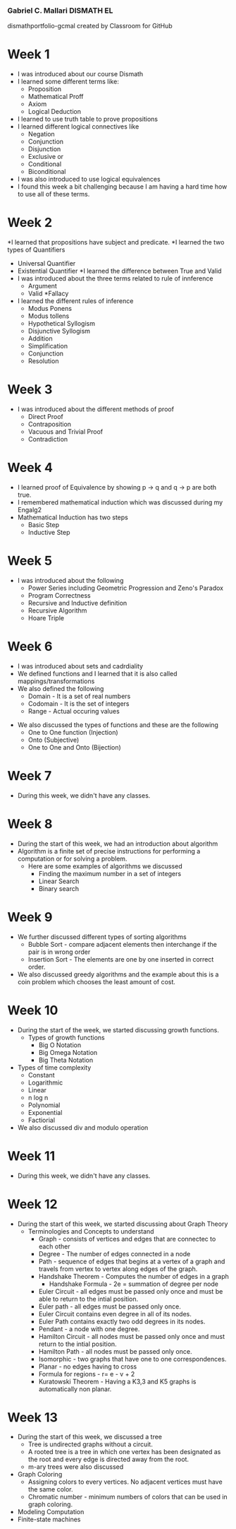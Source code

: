 ### Gabriel C. Mallari DISMATH EL
dismathportfolio-gcmal created by Classroom for GitHub
# Week 1
* I was introduced about our course Dismath
* I learned some different terms like:
  * Proposition
  * Mathematical Proff
  * Axiom
  * Logical Deduction
* I learned to use truth table to prove propositions
* I learned different logical connectives like
  * Negation
  * Conjunction
  * Disjunction
  * Exclusive or
  * Conditional
  * Biconditional
* I was also introduced to use logical equivalences
* I found this week a bit challenging because I am having a hard time how to use all of these terms.

# Week 2
*I learned that propositions have subject and predicate.
*I learned the two types of Quantifiers
  * Universal Quantifier
  * Existential Quantifier
*I learned the difference between True and Valid
* I was introduced about the three terms related to rule of innference
  * Argument
  * Valid
  *Fallacy
* I learned the different rules of inference
  * Modus Ponens
  * Modus tollens
  * Hypothetical Syllogism
  * Disjunctive Syllogism
  * Addition
  * Simplification
  * Conjunction
  * Resolution

# Week 3
* I was introduced about the different methods of proof
  * Direct Proof
  * Contraposition
  * Vacuous and Trivial Proof
  * Contradiction
  
# Week 4
* I learned proof of Equivalence by showing p → q and q → p are both true.
* I remembered mathematical induction which was discussed during my Engalg2
* Mathematical Induction has two steps
  * Basic Step
  * Inductive Step
  
# Week 5
* I was introduced about the following
  * Power Series including Geometric Progression and Zeno's Paradox
  * Program Correctness
  * Recursive and Inductive definition
  * Recursive Algorithm
  * Hoare Triple
  
# Week 6
* I was introduced about sets and cadrdiality
* We defined functions and I learned that it is also called mappings/transformations
* We also defined the following
  * Domain - It is a set of real numbers
  * Codomain - It is the set of integers
  * Range - Actual occuring values
- We also discussed the types of functions and these are the following
  * One to One function (Injection)
  * Onto (Subjective)
  * One to One and Onto (Bijection)
 
# Week 7 
* During this week, we didn't have any classes.
 
# Week 8
* During the start of this week, we had an introduction about algorithm
* Algorithm is a finite set of precise instructions for performing a computation or for solving a problem.
  * Here are some examples of algorithms we discussed
    * Finding the maximum number in a set of integers
    * Linear Search
    * Binary search

# Week 9
* We further discussed different types of sorting algorithms
  * Bubble Sort - compare adjacent elements then interchange if the pair is in wrong order
  * Insertion Sort - The elements are one by one inserted in correct order.
* We also discussed greedy algorithms and the example about this is a coin problem which chooses the least amount of cost.
 
# Week 10
* During the start of the week, we started discussing growth functions.
  * Types of growth functions
    * Big O Notation
    * Big Omega Notation
    * Big Theta Notation
* Types of time complexity
  * Constant
  * Logarithmic
  * Linear
  * n log n
  * Polynomial
  * Exponential
  * Factiorial
* We also discussed div and modulo operation

# Week 11
* During this week, we didn't have any classes.

# Week 12
* During the start of this week, we started discussing about Graph Theory
  * Terminologies and Concepts to understand
    * Graph - consists of vertices and edges that are connectec to each other
    * Degree - The number of edges connected in a node
    * Path -  sequence of edges that begins at a vertex of a graph and travels from vertex to vertex along edges of the graph.
    * Handshake Theorem - Computes the number of edges in a graph
      * Handshake Formula - 2e = summation of degree per node
    * Euler Circuit - all edges must be passed only once and must be able to return to the intial position.
    * Euler path - all edges must be passed only once.
    * Euler Circuit contains even degree in all of its nodes.
    * Euler Path contains exactly two odd degrees in its nodes.
    * Pendant - a node with one degree.
    * Hamilton Circuit - all nodes must be passed only once and must return to the intial position.
    * Hamilton Path - all nodes must be passed only once.
    * Isomorphic - two graphs that have one to one correspondences.
    * Planar - no edges having to cross
    * Formula for regions - r= e - v + 2
    * Kuratowski Theorem - Having a K3,3 and K5 graphs is automatically non planar.

# Week 13
* During the start of this week, we discussed a tree
  * Tree is undirected graphs without a circuit.
  * A rooted tree is a tree in which one vertex has been designated as the root and every edge is directed away from the root.
  * m-ary trees were also discussed
* Graph Coloring
  * Assigning colors to every vertices. No adjacent vertices must have the same color.
  * Chromatic number - minimum numbers of colors that can be used in graph coloring.
* Modeling Computation
* Finite-state machines












